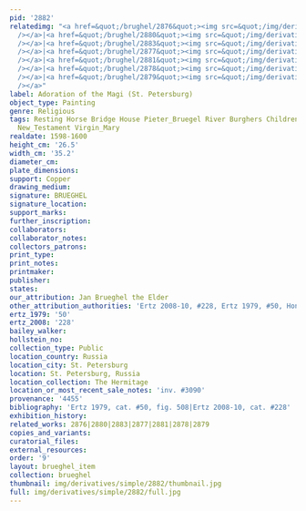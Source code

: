 ```yaml
---
pid: '2882'
relatedimg: "<a href=&quot;/brughel/2876&quot;><img src=&quot;/img/derivatives/simple/2876/thumbnail.jpg&quot;
  /></a>|<a href=&quot;/brughel/2880&quot;><img src=&quot;/img/derivatives/simple/2880/thumbnail.jpg&quot;
  /></a>|<a href=&quot;/brughel/2883&quot;><img src=&quot;/img/derivatives/simple/2883/thumbnail.jpg&quot;
  /></a>|<a href=&quot;/brughel/2877&quot;><img src=&quot;/img/derivatives/simple/2877/thumbnail.jpg&quot;
  /></a>|<a href=&quot;/brughel/2881&quot;><img src=&quot;/img/derivatives/simple/2881/thumbnail.jpg&quot;
  /></a>|<a href=&quot;/brughel/2878&quot;><img src=&quot;/img/derivatives/simple/2878/thumbnail.jpg&quot;
  /></a>|<a href=&quot;/brughel/2879&quot;><img src=&quot;/img/derivatives/simple/2879/thumbnail.jpg&quot;
  /></a>"
label: Adoration of the Magi (St. Petersburg)
object_type: Painting
genre: Religious
tags: Resting Horse Bridge House Pieter_Bruegel River Burghers Children Soldiers Christ
  New_Testament Virgin_Mary
realdate: 1598-1600
height_cm: '26.5'
width_cm: '35.2'
diameter_cm: 
plate_dimensions: 
support: Copper
drawing_medium: 
signature: BRUEGHEL
signature_location: 
support_marks: 
further_inscription: 
collaborators: 
collaborator_notes: 
collectors_patrons: 
print_type: 
print_notes: 
printmaker: 
publisher: 
states: 
our_attribution: Jan Brueghel the Elder
other_attribution_authorities: 'Ertz 2008-10, #228, Ertz 1979, #50, Honig database'
ertz_1979: '50'
ertz_2008: '228'
bailey_walker: 
hollstein_no: 
collection_type: Public
location_country: Russia
location_city: St. Petersburg
location: St. Petersburg, Russia
location_collection: The Hermitage
location_or_most_recent_sale_notes: 'inv. #3090'
provenance: '4455'
bibliography: 'Ertz 1979, cat. #50, fig. 508|Ertz 2008-10, cat. #228'
exhibition_history: 
related_works: 2876|2880|2883|2877|2881|2878|2879
copies_and_variants: 
curatorial_files: 
external_resources: 
order: '9'
layout: brueghel_item
collection: brueghel
thumbnail: img/derivatives/simple/2882/thumbnail.jpg
full: img/derivatives/simple/2882/full.jpg
---
```

